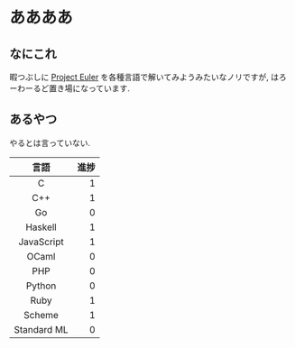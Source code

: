 # ああああ
## なにこれ
暇つぶしに [Project Euler](https://projecteuler.net) を各種言語で解いてみようみたいなノリですが, はろーわーるど置き場になっています.

## あるやつ
やるとは言っていない.

| 言語        | 進捗|
|:-----------:| ---:|
| C           |   1 |
| C++         |   1 |
| Go          |   0 |
| Haskell     |   1 |
| JavaScript  |   1 |
| OCaml       |   0 |
| PHP         |   0 |
| Python      |   0 |
| Ruby        |   1 |
| Scheme      |   1 |
| Standard ML |   0 |
